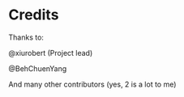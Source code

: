 # Credits
Thanks to:
 
@xiurobert (Project lead)

@BehChuenYang

And many other contributors (yes, 2 is a lot to me)
